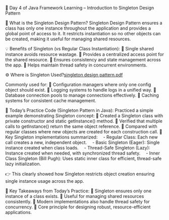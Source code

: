 🚀 Day 4 of Java Framework Learning – Introduction to Singleton Design Pattern

🌱 What is the Singleton Design Pattern?
Singleton Design Pattern ensures a class has only one instance throughout the application and provides a global point of access to it. It restricts instantiation so no other objects can be created, making it useful for managing shared resources.

💡 Benefits of Singleton (vs Regular Class Instantiation):
🔸 Single shared instance avoids resource wastage.
🔸 Provides a centralized access point for the shared resource.
🔸 Ensures consistency and state management across the app.
🔸 Helps maintain thread safety in concurrent environments.

⚙️ Where is Singleton Used?[singleton design pattern.pdf](https://github.com/user-attachments/files/23107508/singleton.design.pattern.pdf)

Commonly used for:
🔸 Configuration managers where only one config object should exist.
🔸 Logging systems to handle logs in a unified way.
🔸 Database connection pools to manage connections effectively.
🔸 Caching systems for consistent cache management.

📘 Today’s Practice Code (Singleton Pattern in Java):
Practiced a simple example demonstrating Singleton concept:
🔸 Created a Singleton class with private constructor and static getInstance() method.
🔸 Verified that multiple calls to getInstance() return the same object reference.
🔸 Compared with regular classes where new objects are created for each construction call.
🔸 Key Singleton implementations summarized:
 - Regular Class: Each new call creates a new, independent object.
 - Basic Singleton (Eager): Single instance created when class loads.
 - Thread-Safe Singleton (Lazy): Instance created when needed, with synchronized thread safety.
 - Inner Class Singleton (Bill Pugh): Uses static inner class for efficient, thread-safe lazy initialization.

👉 This clearly showed how Singleton restricts object creation ensuring single instance usage across the app.

🧩 Key Takeaways from Today’s Practice:
🔹 Singleton ensures only one instance of a class exists.
🔹 Useful for managing shared resources consistently.
🔹 Modern implementations also handle thread safety for concurrency.
🔹 Core principle for designing robust, resource-efficient applications.

